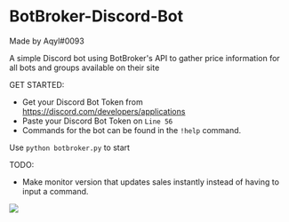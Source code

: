 # BotBroker-Discord-Bot

Made by Aqyl#0093

A simple Discord bot using BotBroker's API to gather price information for all bots and groups available on their site

GET STARTED:
- Get your Discord Bot Token from https://discord.com/developers/applications
- Paste your Discord Bot Token on `Line 56`
- Commands for the bot can be found in the `!help` command.

Use `python botbroker.py` to start

TODO:
- Make monitor version that updates sales instantly instead of having to input a command.

<img src="https://i.imgur.com/aOGZFtP.png">
